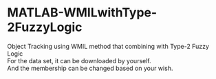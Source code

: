 # MATLAB-WMILwithType-2FuzzyLogic
Object Tracking using WMIL method that combining with Type-2 Fuzzy Logic
</br> For the data set, it can be downloaded by yourself.
</br>And the membership can be changed based on your wish.
